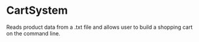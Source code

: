 # CartSystem
Reads product data from a .txt file and allows user to build a shopping cart on the command line.
